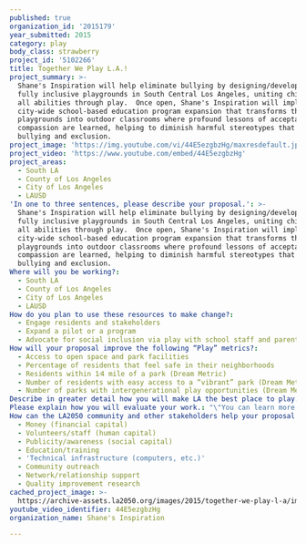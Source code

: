 ```yaml
---
published: true
organization_id: '2015179'
year_submitted: 2015
category: play
body_class: strawberry
project_id: '5102266'
title: Together We Play L.A.!
project_summary: >-
  Shane's Inspiration will help eliminate bullying by designing/developing 2
  fully inclusive playgrounds in South Central Los Angeles, uniting children of
  all abilities through play.  Once open, Shane's Inspiration will implement a
  city-wide school-based education program expansion that transforms the
  playgrounds into outdoor classrooms where profound lessons of acceptance and
  compassion are learned, helping to diminish harmful stereotypes that lead to
  bullying and exclusion.  
project_image: 'https://img.youtube.com/vi/44E5ezgbzHg/maxresdefault.jpg'
project_video: 'https://www.youtube.com/embed/44E5ezgbzHg'
project_areas:
  - South LA
  - County of Los Angeles
  - City of Los Angeles
  - LAUSD
'In one to three sentences, please describe your proposal.': >-
  Shane's Inspiration will help eliminate bullying by designing/developing 2
  fully inclusive playgrounds in South Central Los Angeles, uniting children of
  all abilities through play.  Once open, Shane's Inspiration will implement a
  city-wide school-based education program expansion that transforms the
  playgrounds into outdoor classrooms where profound lessons of acceptance and
  compassion are learned, helping to diminish harmful stereotypes that lead to
  bullying and exclusion.  
Where will you be working?:
  - South LA
  - County of Los Angeles
  - City of Los Angeles
  - LAUSD
How do you plan to use these resources to make change?:
  - Engage residents and stakeholders
  - Expand a pilot or a program
  - Advocate for social inclusion via play with school staff and parents.
How will your proposal improve the following “Play” metrics?:
  - Access to open space and park facilities
  - Percentage of residents that feel safe in their neighborhoods
  - Residents within 1⁄4 mile of a park (Dream Metric)
  - Number of residents with easy access to a “vibrant” park (Dream Metric)
  - Number of parks with intergenerational play opportunities (Dream Metric)
Describe in greater detail how you will make LA the best place to play.: "Building on the foundation that we are only as strong as we are united, Together We Play L.A.! will begin by creating two uniquely designed, fully-inclusive playgrounds in South Central Los Angeles at Jackie Tatum and Vermont Gage Park.  The collective play area will feature 20,000 square feet of sensory rich and challenging play opportunities for children of all abilities.\r\n\r\nUpon completion in February of 2016, Shane's Inspiration will transform these playgrounds, along with others already in progress throughout the County of Los Angeles, into classrooms bringing 3,500 children of all abilities together where they will learn profound lessons of acceptance, understanding and respect for diversity.    \r\n\r\nChildren with disabilities are 66% more likely to be bullied than their typically developing peers due to damaging misconceptions and bias.  By discovering our similarities and connections, children are able to build powerful bridges of friendship and inclusion.\r\n\r\nEducators will deliver interactive class workshops to elementary and middle school students designed to increase understanding of people with disabilities which will include:\r\n\r\nWriting and group discussion about feelings and assumptions about disabilities;\r\n\r\nA fast-paced verbal game that helps differentiate between disability fact and myth;\r\n\r\nA powerful video shows children with disabilities in their daily lives, giving students a chance to identify with their peers; and\r\n\r\nSimulation exercises offer possible perspectives of individuals with disabilities\r\n\r\nStaff workshops on social inclusion best practices and how to support students\r\n\r\nStudents are then prepared for their field trip with specific tools to interact with peers who have non-verbal communication, sensory processing differences, and physical challenges. \r\n\r\nWe provide transportation from the campus to the playground via local transit companies. Our staff meet the students at the playground, where we support children with and without disabilities during a day of integration and play. \r\n\r\nA classroom workshop will follow the field trip, including a written exercise, wrap-up discussion, Q & A and a closing activity that illustrates the reciprocity of the exchange.   \r\n\r\n“After being a buddy on my field trip, a person with a disability makes me feel like I want to play  with them and have fun. I don’t feel nervous anymore because they are just like me!\"  Emma, 4th Grade \r\n\r\nThis powerful acceptance of our diversity will make LA the very best place to play!"
Please explain how you will evaluate your work.: "\"You can learn more about someone in an hour of play than in a year of conversation.\" Plato\r\n\r\nOur educators will measure attitudinal shifts in students via pre- and post-field trip written assessments.  Prior to their field trips, students may communicate that they are: fearful of people in wheelchairs; sad and believe people with disabilities are unable to live a fulfilling life; afraid of touching people with disabilities because they are contagious; and afraid of being hurt by them. \r\n\r\nWritten assessments after the field trips may reveal a major shift in perception. In one classroom of 5th graders, the words sad and bad were repeated 90 times in their written assessments. After their field trip, those same words were used 19 times.\r\n\r\nEducators will also be given a written assessment form to provide valuable feedback on their experience of the program.\r\n\r\nIt is our goal to work in partnership with a local university to create a broader assessment of this program."
How can the LA2050 community and other stakeholders help your proposal succeed?:
  - Money (financial capital)
  - Volunteers/staff (human capital)
  - Publicity/awareness (social capital)
  - Education/training
  - 'Technical infrastructure (computers, etc.)'
  - Community outreach
  - Network/relationship support
  - Quality improvement research
cached_project_image: >-
  https://archive-assets.la2050.org/images/2015/together-we-play-l-a/img.youtube.com/vi/44E5ezgbzHg/maxresdefault.jpg
youtube_video_identifier: 44E5ezgbzHg
organization_name: Shane's Inspiration

---
```

